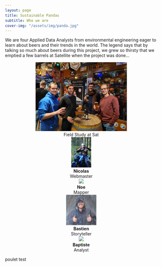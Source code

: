 ```yaml
---
layout: page
title: Sustainable Pandas
subtitle: Who we are
cover-img: "/assets/img/panda.jpg"
---
```


We are four Applied Data Analysts from environmental engineering eager to learn about beers and their trends in the world. The legend says that by talking so much about beers during this project, we grew so thirsty that we emptied a few barrels at Satellite when the project was done...
<div style="align: center; text-align:center;">
  <img src="/assets/img/team_sustainablepandas.jpg" width="60%" height="60%"/>
  <div class="caption">Field Study at Sat</div>
</div>
<div class="container" style="align: center">
  <div class="column" style="align: center; text-align:center">
    <a href="https://www.instagram.com/nico_swissbiker/"><img src="/assets/img/nicolas.jpg" style="max-width: 100px; max-height:100px" class="portrait"></a>
    <div class="caption" style="align: center; text-align:center"><b>Nicolas</b><br />Webmaster</div>
  </div> 
  <div class="column" style="align: center; text-align:center">
    <a href="https://www.instagram.com/noefellay/"><img src="/assets/img/noe.jpg" style="max-width: 100px; max-height:100px" class="portrait"></a>
    <div class="caption" style="align: center; text-align:center"><b>Noe</b><br />Mapper</div>
  </div>          
  <div class="column" style="align: center; text-align:center">
    <a href="https://www.instagram.com/bastien_adz/"><img src="/assets/img/bastien2.jpg" style="max-width: 100px; max-height:100px" class="portrait"></a>
    <div class="caption" style="align: center; text-align:center"><b>Bastien</b><br />Storyteller</div>
  </div> 
  <div class="column" style="align: center; text-align:center">
     <a href="https://www.youtube.com/watch?v=l73rmrLTHQc"><img src="/assets/img/baptiste.jpg" style="max-width: 100px; max-height:100px" class="portrait"></a>
    <div class="caption" style="align: center; text-align:center"><b>Baptiste</b><br />Analyst</div>
  </div>
</div>
<p>poulet test</p>

